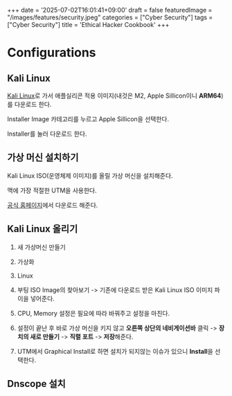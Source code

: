+++
date = '2025-07-02T16:01:41+09:00'
draft = false
featuredImage = "/images/features/security.jpeg"
categories = ["Cyber Security"]
tags = ["Cyber Security"]
title = 'Ethical Hacker Cookbook'
+++

# Configurations

## Kali Linux

[Kali Linux](!https://bobostown.tistory.com/7#:~:text=%ED%8C%8C%EC%9D%BC%20%EB%8B%A4%EC%9A%B4%EB%A1%9C%EB%93%9C%20%ED%95%98%EA%B8%B0-,kali%20linux%20%EA%B3%B5%EC%8B%9D%ED%99%88%ED%8E%98%EC%9D%B4%EC%A7%80,-%EB%A1%9C%20%EA%B0%80%EC%84%9C%20%EC%95%A0%ED%94%8C%EC%8B%A4%EB%A6%AC%EC%BD%98%EC%9A%A9)로 가서 애플실리콘 적용 이미지(내것은 M2, Apple Sillicon이니 **ARM64**)를 다운로드 한다.

Installer Image 카테고리를 누르고 Apple Sillicon을 선택한다.

Installer를 눌러 다운로드 한다.

## 가상 머신 설치하기

Kali Linux ISO(운영체제 이미지)를 올릴 가상 머신을 설치해준다.

맥에 가장 적절한 UTM을 사용한다. 

[공식 홈페이지](!https://bobostown.tistory.com/7#:~:text=%EB%8B%A4%EC%9A%B4%EB%A1%9C%EB%93%9C%ED%95%98%EB%A9%B4%20%EA%B3%B5%EC%A7%9C%EC%9D%B4%EB%8B%A4.%0A%EB%94%B0%EB%9D%BC%EC%84%9C-,%EA%B3%B5%EC%8B%9D%ED%99%88%ED%8E%98%EC%9D%B4%EC%A7%80,-%EC%97%90%EC%84%9C%20%EB%8B%A4%EC%9A%B4%EB%A1%9C%EB%93%9C%20%ED%95%98%EB%8F%84%EB%A1%9D)에서 다운로드 해준다.

## Kali Linux 올리기

1. 새 가상머신 만들기

2. 가상화

3. Linux

4. 부팅 ISO Image의 찾아보기 -> 기존에 다운로드 받은 Kali Linux ISO 이미지 파이을 넣어준다.

5. CPU, Memory 설정은 필요에 따라 바꿔주고 설정을 마친다.

6. 설정이 끝난 후 바로 가상 머신을 키지 않고 **오른쪽 상단의 네비게이션바** 클릭 -> **장치의 새로 만들기** -> **직렬 포트** -> **저장**해준다.

7. UTM에서 Graphical Install로 하면 설치가 되지않는 이슈가 있으니 **Install**을 선택한다.

## Dnscope 설치

